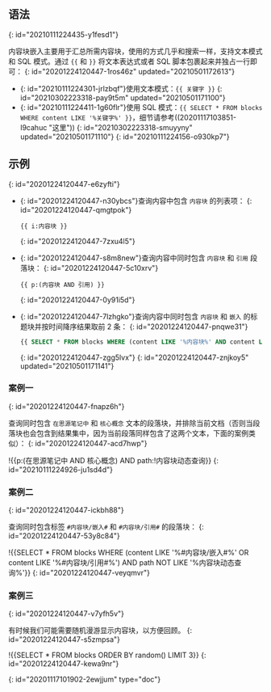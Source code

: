 ## 语法
{: id="20210111224435-y1fesd1"}

内容块嵌入主要用于汇总所需内容块，使用的方式几乎和搜索一样，支持文本模式和 SQL 模式。通过 `{{` 和 `}}` 将文本表达式或者 SQL 脚本包裹起来并独占一行即可：
{: id="20201224120447-1ros46z" updated="20210501172613"}

* {: id="20210111224301-jrlzbqf"}使用文本模式：`{{ 关键字 }}`
  {: id="20210302223318-pay9t5m" updated="20210501171100"}
* {: id="20210111224411-1g60flr"}使用 SQL 模式：`{{ SELECT * FROM blocks WHERE content LIKE '%关键字%' }}`，细节请参考((20201117103851-l9cahuc "这里"))
  {: id="20210302223318-smuyyny" updated="20210501171110"}
{: id="20210111224156-o930kp7"}

## 示例
{: id="20201224120447-e6zyfti"}

* {: id="20201224120447-n30ybcs"}查询内容中包含 `内容块` 的列表项：
  {: id="20201224120447-qmgtpok"}

  ```
  {{ i:内容块 }}
  ```
  {: id="20201224120447-7zxu4l5"}
* {: id="20201224120447-s8m8new"}查询内容中同时包含 `内容块` 和 `引用` 段落块：
  {: id="20201224120447-5c10xrv"}

  ```
  {{ p:(内容块 AND 引用) }}
  ```
  {: id="20201224120447-0y91i5d"}
* {: id="20201224120447-7lzhgko"}查询内容中同时包含 `内容块` 和 `嵌入` 的标题块并按时间降序结果取前 2 条：
  {: id="20201224120447-pnqwe31"}

  ```sql
  {{ SELECT * FROM blocks WHERE (content LIKE '%内容块%' AND content LIKE '%嵌入%') AND type = 'h' ORDER BY block_id DESC LIMIT 2 }}
  ```
  {: id="20201224120447-zgg5lvx"}
{: id="20201224120447-znjkoy5" updated="20210501171141"}

### 案例一
{: id="20201224120447-fnapz6h"}

查询同时包含 `在思源笔记中` 和 `核心概念` 文本的段落块，并排除当前文档（否则当段落块也会包含到结果集中，因为当前段落同样包含了这两个文本，下面的案例类似）：
{: id="20201224120447-acd7hwp"}

!{{p:(在思源笔记中 AND 核心概念) AND path:!内容块动态查询}}
{: id="20210111224926-ju1sd4d"}

### 案例二
{: id="20201224120447-ickbh88"}

查询同时包含标签 `#内容块/嵌入#` 和 `#内容块/引用#` 的段落块：
{: id="20201224120447-53y8c84"}

!{{SELECT * FROM blocks WHERE (content LIKE '%#内容块/嵌入#%' OR content LIKE '%#内容块/引用#%') AND path NOT LIKE '%内容块动态查询%'}}
{: id="20201224120447-veyqmvr"}

### 案例三
{: id="20201224120447-v7yfh5v"}

有时候我们可能需要随机漫游显示内容块，以方便回顾。
{: id="20201224120447-s5zmpsa"}

!{{SELECT * FROM blocks ORDER BY random() LIMIT 3}}
{: id="20201224120447-kewa9nr"}


{: id="20201117101902-2ewjjum" type="doc"}

